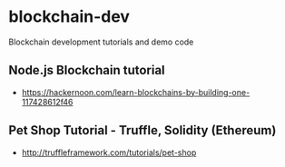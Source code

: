 # blockchain-dev
Blockchain development tutorials and demo code

## Node.js Blockchain tutorial
- https://hackernoon.com/learn-blockchains-by-building-one-117428612f46

## Pet Shop Tutorial - Truffle, Solidity (Ethereum)
- http://truffleframework.com/tutorials/pet-shop
